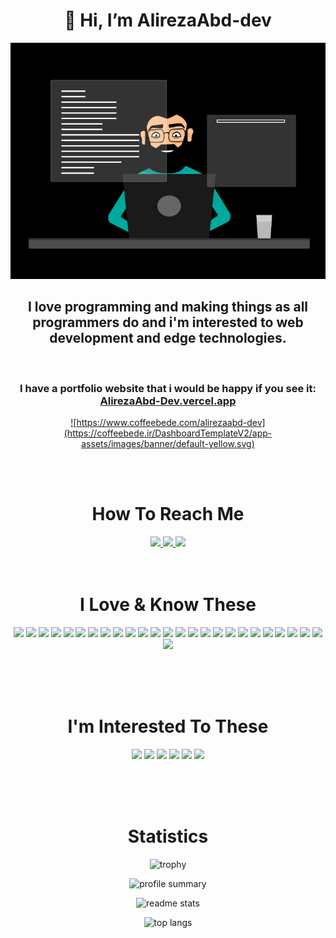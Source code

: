 <div align="center">

# 👋 Hi, I’m AlirezaAbd-dev

![](images/dark-programmer.gif)

## I love programming and making things as all programmers do and i'm interested to web development and edge technologies.

<br/>

### I have a portfolio website that i would be happy if you see it: <br/>[AlirezaAbd-Dev.vercel.app](https://AlirezaAbd-dev.vercel.app/)

<a href="https://www.coffeebede.com/alirezaabd-dev">

![https://www.coffeebede.com/alirezaabd-dev](https://coffeebede.ir/DashboardTemplateV2/app-assets/images/banner/default-yellow.svg)

</a>

<br/>
<br/>

# How To Reach Me

<a href="https://instagram.com/alirezaabd.dev?igshid=ZGUzMzM3NWJiOQ==">
    <img src="https://img.shields.io/badge/Instagram-E4405F?style=for-the-badge&logo=instagram&logoColor=white">
    </a>
<a href="https://twitter.com/AlirezaAbdDev?t=K1pmd9sno2zlZvZZQAEwBg&s=09">
    <img src="https://img.shields.io/badge/Twitter-1DA1F2?style=for-the-badge&logo=twitter&logoColor=white" >
</a>
<a href="https://www.linkedin.com/in/alireza-abedi-714280235">
    <img src="https://img.shields.io/badge/LinkedIn-0077B5?style=for-the-badge&logo=linkedin&logoColor=white" >
</a>

<br/>
<br/>
<br/>

# I Love & Know These

![](https://img.shields.io/badge/HTML5-E34F26?style=for-the-badge&logo=html5&logoColor=white)
![](https://img.shields.io/badge/CSS3-1572B6?style=for-the-badge&logo=css3&logoColor=white)
![](https://img.shields.io/badge/JavaScript-323330?style=for-the-badge&logo=javascript&logoColor=F7DF1E)
![](https://img.shields.io/badge/TypeScript-007ACC?style=for-the-badge&logo=typescript&logoColor=white)
![](https://img.shields.io/badge/next.js-000000?style=for-the-badge&logo=nextdotjs&logoColor=white)
![](https://img.shields.io/badge/React-20232A?style=for-the-badge&logo=react&logoColor=61DAFB)
![](https://img.shields.io/badge/React_Native-20232A?style=for-the-badge&logo=react&logoColor=61DAFB)
![](https://img.shields.io/badge/nestjs-E0234E?style=for-the-badge&logo=nestjs&logoColor=white)
![](https://img.shields.io/badge/tRPC-%23007ACC.svg?style=for-the-badge)
![](https://img.shields.io/badge/Express.js-000000?style=for-the-badge&logo=express&logoColor=white)
![](https://img.shields.io/badge/Node.js-339933?style=for-the-badge&logo=nodedotjs&logoColor=white)
![](https://img.shields.io/badge/JWT-000000?style=for-the-badge&logo=JSON%20web%20tokens&logoColor=white)
![](https://img.shields.io/badge/Tailwind_CSS-38B2AC?style=for-the-badge&logo=tailwind-css&logoColor=white)
![](https://img.shields.io/badge/Prisma-3982CE?style=for-the-badge&logo=Prisma&logoColor=white)
![](https://img.shields.io/badge/Socket.io-010101?&style=for-the-badge&logo=Socket.io&logoColor=white)
![](https://img.shields.io/badge/json-5E5C5C?style=for-the-badge&logo=json&logoColor=white)
![](https://img.shields.io/badge/Expo-1B1F23?style=for-the-badge&logo=expo&logoColor=white)
![](https://img.shields.io/badge/Material%20UI-007FFF?style=for-the-badge&logo=mui&logoColor=white)
![](https://img.shields.io/badge/React_Query-FF4154?style=for-the-badge&logo=React_Query&logoColor=white)
![](https://img.shields.io/badge/MongoDB-4EA94B?style=for-the-badge&logo=mongodb&logoColor=white)
![](https://img.shields.io/badge/PostgreSQL-316192?style=for-the-badge&logo=postgresql&logoColor=white)
![](https://img.shields.io/badge/redis-CC0000.svg?&style=for-the-badge&logo=redis&logoColor=white)
![](https://img.shields.io/badge/Redux-593D88?style=for-the-badge&logo=redux&logoColor=white)
![](https://img.shields.io/badge/Vite-B73BFE?style=for-the-badge&logo=vite&logoColor=FFD62E)
![](https://img.shields.io/badge/GraphQl-E10098?style=for-the-badge&logo=graphql&logoColor=white)
![](https://img.shields.io/badge/GIT-E44C30?style=for-the-badge&logo=git&logoColor=white)

<br/>
<br/>
<br/>

# I'm Interested To These

![](https://img.shields.io/badge/C%2B%2B-00599C?style=for-the-badge&logo=c%2B%2B&logoColor=white)
![](https://img.shields.io/badge/Dart-0175C2?style=for-the-badge&logo=dart&logoColor=white)
![](https://img.shields.io/badge/Kotlin-0095D5?&style=for-the-badge&logo=kotlin&logoColor=white)
![](https://img.shields.io/badge/Deno-464647?style=for-the-badge&logo=deno&logoColor=white)
![](https://img.shields.io/badge/Electron-2B2E3A?style=for-the-badge&logo=electron&logoColor=9FEAF9)
![](https://img.shields.io/badge/fastify-202020?style=for-the-badge&logo=fastify&logoColor=white)

<br/>
<br/>
<br/>

# Statistics

![trophy](https://github-profile-trophy.vercel.app/?username=AlirezaAbd-Dev&theme=dark)

![profile summary](https://github-profile-summary-cards.vercel.app/api/cards/profile-details?username=AlirezaAbd-Dev&theme=dark)

![readme stats](https://github-readme-stats-git-masterrstaa-rickstaa.vercel.app/api?username=AlirezaAbd-Dev&theme=dark)

![top langs](https://github-readme-stats.vercel.app/api/top-langs/?username=AlirezaAbd-Dev&theme=dark)

</div>
